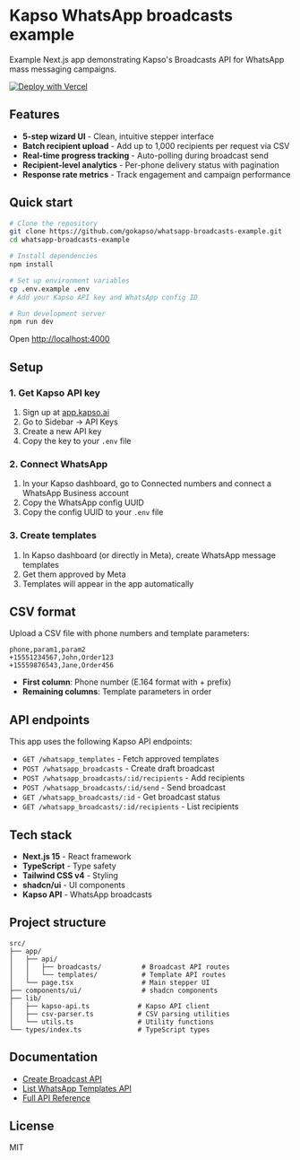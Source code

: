 # Kapso WhatsApp broadcasts example

Example Next.js app demonstrating Kapso's Broadcasts API for WhatsApp mass messaging campaigns.

[![Deploy with Vercel](https://vercel.com/button)](https://vercel.com/new/clone?repository-url=https%3A%2F%2Fgithub.com%2Fgokapso%2Fwhatsapp-broadcasts-example&env=KAPSO_API_KEY,WHATSAPP_CONFIG_ID,NEXT_PUBLIC_WHATSAPP_CONFIG_ID&envDescription=Required%20Kapso%20credentials&envLink=https%3A%2F%2Fdocs.kapso.ai)

## Features

- **5-step wizard UI** - Clean, intuitive stepper interface
- **Batch recipient upload** - Add up to 1,000 recipients per request via CSV
- **Real-time progress tracking** - Auto-polling during broadcast send
- **Recipient-level analytics** - Per-phone delivery status with pagination
- **Response rate metrics** - Track engagement and campaign performance

## Quick start

```bash
# Clone the repository
git clone https://github.com/gokapso/whatsapp-broadcasts-example.git
cd whatsapp-broadcasts-example

# Install dependencies
npm install

# Set up environment variables
cp .env.example .env
# Add your Kapso API key and WhatsApp config ID

# Run development server
npm run dev
```

Open [http://localhost:4000](http://localhost:4000)

## Setup

### 1. Get Kapso API key

1. Sign up at [app.kapso.ai](https://app.kapso.ai)
2. Go to Sidebar → API Keys
3. Create a new API key
4. Copy the key to your `.env` file

### 2. Connect WhatsApp

1. In your Kapso dashboard, go to Connected numbers and connect a WhatsApp Business account
2. Copy the WhatsApp config UUID
3. Copy the config UUID to your `.env` file

### 3. Create templates

1. In Kapso dashboard (or directly in Meta), create WhatsApp message templates
2. Get them approved by Meta
3. Templates will appear in the app automatically

## CSV format

Upload a CSV file with phone numbers and template parameters:

```csv
phone,param1,param2
+15551234567,John,Order123
+15559876543,Jane,Order456
```

- **First column**: Phone number (E.164 format with + prefix)
- **Remaining columns**: Template parameters in order

## API endpoints

This app uses the following Kapso API endpoints:

- `GET /whatsapp_templates` - Fetch approved templates
- `POST /whatsapp_broadcasts` - Create draft broadcast
- `POST /whatsapp_broadcasts/:id/recipients` - Add recipients
- `POST /whatsapp_broadcasts/:id/send` - Send broadcast
- `GET /whatsapp_broadcasts/:id` - Get broadcast status
- `GET /whatsapp_broadcasts/:id/recipients` - List recipients

## Tech stack

- **Next.js 15** - React framework
- **TypeScript** - Type safety
- **Tailwind CSS v4** - Styling
- **shadcn/ui** - UI components
- **Kapso API** - WhatsApp broadcasts

## Project structure

```
src/
├── app/
│   ├── api/
│   │   ├── broadcasts/          # Broadcast API routes
│   │   └── templates/           # Template API routes
│   └── page.tsx                 # Main stepper UI
├── components/ui/               # shadcn components
├── lib/
│   ├── kapso-api.ts            # Kapso API client
│   ├── csv-parser.ts           # CSV parsing utilities
│   └── utils.ts                # Utility functions
└── types/index.ts              # TypeScript types
```

## Documentation

- [Create Broadcast API](https://docs.kapso.ai/api-reference/whatsapp-broadcasts/create-broadcast)
- [List WhatsApp Templates API](https://docs.kapso.ai/api-reference/whatsapp-templates/list-whatsapp-templates)
- [Full API Reference](https://docs.kapso.ai/api-reference)

## License

MIT
